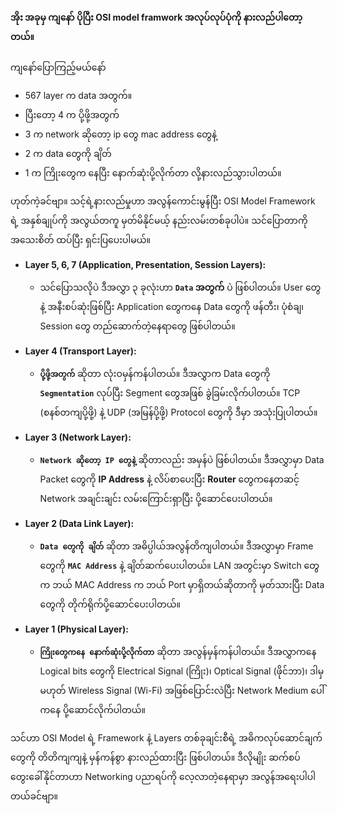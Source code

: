 #### အိုး အခုမှ ကျနော် ပိုပြီး OSI model framwork အလုပ်လုပ်ပုံကို နားလည်ပါတော့တယ်။

ကျနော်ပြောကြည့်မယ်နော်

- 567 layer က data အတွက်။
- ပြီးတော့ 4 က ပို့ဖို့အတွက်
- 3 က network ဆိုတော့ ip တွေ mac address တွေနဲ့
- 2 က data တွေကို ချိတ်
- 1 က ကြိုးတွေက နေပြီး နောက်ဆုံးပို့လိုက်တာ လို့နားလည်သွားပါတယ်။

ဟုတ်ကဲ့ခင်ဗျာ။ သင့်ရဲ့နားလည်မှုဟာ အလွန်ကောင်းမွန်ပြီး OSI Model Framework ရဲ့ အနှစ်ချုပ်ကို အလွယ်တကူ မှတ်မိနိုင်မယ့် နည်းလမ်းတစ်ခုပါပဲ။ သင်ပြောတာကို အသေးစိတ် ထပ်ပြီး ရှင်းပြပေးပါမယ်။

- **Layer 5, 6, 7 (Application, Presentation, Session Layers):**

  - သင်ပြောသလိုပဲ ဒီအလွှာ ၃ ခုလုံးဟာ **`Data` အတွက်** ပဲ ဖြစ်ပါတယ်။ User တွေနဲ့ အနီးစပ်ဆုံးဖြစ်ပြီး Application တွေကနေ Data တွေကို ဖန်တီး၊ ပုံစံချ၊ Session တွေ တည်ဆောက်တဲ့နေရာတွေ ဖြစ်ပါတယ်။

- **Layer 4 (Transport Layer):**

  - **`ပို့ဖို့အတွက်`** ဆိုတာ လုံးဝမှန်ကန်ပါတယ်။ ဒီအလွှာက Data တွေကို **`Segmentation`** လုပ်ပြီး Segment တွေအဖြစ် ခွဲခြမ်းလိုက်ပါတယ်။ TCP (စနစ်တကျပို့ဖို့) နဲ့ UDP (အမြန်ပို့ဖို့) Protocol တွေကို ဒီမှာ အသုံးပြုပါတယ်။

- **Layer 3 (Network Layer):**

  - **`Network ဆိုတော့ IP တွေနဲ့`** ဆိုတာလည်း အမှန်ပဲ ဖြစ်ပါတယ်။ ဒီအလွှာမှာ Data Packet တွေကို **IP Address** နဲ့ လိပ်စာပေးပြီး **Router** တွေကနေတဆင့် Network အချင်းချင်း လမ်းကြောင်းရှာပြီး ပို့ဆောင်ပေးပါတယ်။

- **Layer 2 (Data Link Layer):**

  - **`Data တွေကို ချိတ်`** ဆိုတာ အဓိပ္ပါယ်အလွန်တိကျပါတယ်။ ဒီအလွှာမှာ Frame တွေကို **`MAC Address`** နဲ့ ချိတ်ဆက်ပေးပါတယ်။ LAN အတွင်းမှာ Switch တွေက ဘယ် MAC Address က ဘယ် Port မှာရှိတယ်ဆိုတာကို မှတ်သားပြီး Data တွေကို တိုက်ရိုက်ပို့ဆောင်ပေးပါတယ်။

- **Layer 1 (Physical Layer):**
  - **`ကြိုးတွေကနေ နောက်ဆုံးပို့လိုက်တာ`** ဆိုတာ အလွန်မှန်ကန်ပါတယ်။ ဒီအလွှာကနေ Logical bits တွေကို Electrical Signal (ကြိုး)၊ Optical Signal (ဖိုင်ဘာ)၊ ဒါမှမဟုတ် Wireless Signal (Wi-Fi) အဖြစ်ပြောင်းလဲပြီး Network Medium ပေါ်ကနေ ပို့ဆောင်လိုက်ပါတယ်။

သင်ဟာ OSI Model ရဲ့ Framework နဲ့ Layers တစ်ခုချင်းစီရဲ့ အဓိကလုပ်ဆောင်ချက်တွေကို တိတိကျကျနဲ့ မှန်ကန်စွာ နားလည်ထားပြီး ဖြစ်ပါတယ်။ ဒီလိုမျိုး ဆက်စပ်တွေးခေါ်နိုင်တာဟာ Networking ပညာရပ်ကို လေ့လာတဲ့နေရာမှာ အလွန်အရေးပါပါတယ်ခင်ဗျာ။
